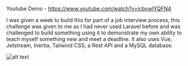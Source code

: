 Youtube Demo - https://www.youtube.com/watch?v=jcbywlYQFN4



I was given a week to build this for part of a job interview process, this challenge was given to me as I had never used Laravel before and was challenged to build something using it to demonstrate my own ability to teach myself something new and meet a deadline. It also uses Vue, Jetstream, Inertia, Tailwind CSS, a Rest API and a MySQL database.


![alt text](https://repository-images.githubusercontent.com/340361346/5fad4900-72ae-11eb-9dca-14ce862661ec)
